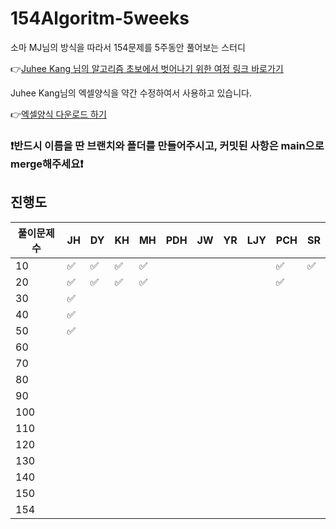 # 154Algoritm-5weeks

소마 MJ님의 방식을 따라서 154문제를 5주동안 풀어보는 스터디

👉[Juhee Kang 님의 알고리즘 초보에서 벗어나기 위한 여정 링크 바로가기](https://claudiajkang.medium.com/%EC%95%8C%EA%B3%A0%EB%A6%AC%EC%A6%98-%EC%B4%88%EB%B3%B4%EC%97%90%EC%84%9C-%EB%B2%97%EC%96%B4%EB%82%98%EA%B8%B0-%EC%9C%84%ED%95%9C-%EC%97%AC%EC%A0%95-1ffb6bdfec6b)

Juhee Kang님의 엑셀양식을 약간 수정하여서 사용하고 있습니다.

👉[엑셀양식 다운로드 하기](https://docs.google.com/spreadsheets/d/1QXTwCkL-f9BbYO15qe2NCnqzQ03vuOh2ZA_nmWpZCCo/edit?usp=sharing)

### ❗️반드시 이름을 딴 브랜치와 폴더를 만들어주시고, 커밋된 사항은 main으로 merge해주세요❗️

## 진행도

| 풀이문제 수 | JH  | DY  | KH  | MH  | PDH | JW  | YR | LJY| PCH| SR |
| ----------- | --- | --- | --- | --- | --- | --- | --- | --- | --- | --- |
| 10          | ✅  | ✅ |  ✅  |  ✅  |     |     |     |     |  ✅  | ✅ |
| 20          | ✅  | ✅ |  ✅  |  ✅ |     |     |     |     |  ✅  |     |
| 30          | ✅  |     |     |     |     |     |     |     |     |     |
| 40          | ✅  |     |     |     |     |     |     |     |     |     |
| 50          | ✅  |     |     |     |     |     |     |     |     |     |
| 60          |     |     |     |     |     |     |     |     |     |     |
| 70          |     |     |     |     |     |     |     |     |     |     |
| 80          |     |     |     |     |     |     |     |     |     |     |
| 90          |     |     |     |     |     |     |     |     |     |     |
| 100         |     |     |     |     |     |     |     |     |     |     |
| 110         |     |     |     |     |     |     |     |     |     |     |
| 120         |     |     |     |     |     |     |     |     |     |     |
| 130         |     |     |     |     |     |     |     |     |     |     |
| 140         |     |     |     |     |     |     |     |     |     |     |
| 150         |     |     |     |     |     |     |     |     |     |     |
| 154         |     |     |     |     |     |     |     |     |     |     |
